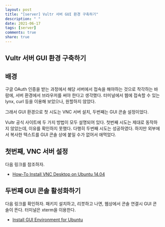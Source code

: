 ```yaml
---
layout: post
title: "[server] Vultr 서버 GUI 환경 구축하기"
description: " "
date: 2021-06-17
tags: [server]
comments: true
share: true
---
```


## Vultr 서버 GUI 환경 구축하기

## 배경

구글 OAuth 인증을 받는 과정에서 해당 서버에서 접속을 해야하는 것으로 착각하는 바람에, 서버 환경에서 브라우저를 써야 한다고 생각했다.
터미널에서 웹에 접속할 수 있는 lynx, curl 등을 이용해 보았으나, 원할하지 않았다.

그래서 GUI 환경으로 첫 시도는 VNC 서버 설치, 두번째는 GUI 콘솔 설정이었다.

Vultr 공식 사이트에 두 가지 방법이 모두 설명되어 있다. 첫번째 시도는 제대로 동작하지 않았는데, 이유를 확인하지 못했다.
다행히 두번째 시도는 성공하였다. 하지만 외부에서 복사한 텍스트를 GUI 콘솔 상에 붙일 수가 없어서 애먹었다.

## 첫번째, VNC 서버 설정

다음 링크를 참조하자.

* [How-To Install VNC Desktop on Ubuntu 14.04](https://www.vultr.com/docs/how-to-install-vnc-desktop-on-ubuntu-14-04)

## 두번째 GUI 콘솔 활성화하기

다음 링크를 확인하자. 패키지 설치하고, 리붓하고 나면, 웹상에서 콘솔 연결시 GUI 콘솔이 뜬다. 터미널은 xterm을 이용한다.

* [Install GUI Environment for Ubuntu](https://www.vultr.com/docs/install-gui-environment-for-ubuntu)
